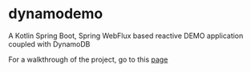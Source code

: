 # dynamodemo
A Kotlin Spring Boot, Spring WebFlux based reactive DEMO application coupled with DynamoDB

For a walkthrough of the project, go to this [page](https://medium.com/@billydharmawan/how-to-build-a-reactive-microservice-api-with-spring-boot-spring-webflux-and-dynamodb-using-kotlin-e1be3e99b15e)
